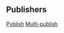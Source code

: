 ## Publishers
[Pyblish](https://pyblish.com/)
[Multi-publish](https://developers.shotgridsoftware.com/tk-multi-publish2/index.html)
